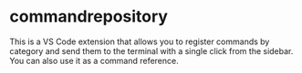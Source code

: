# commandrepository
This is a VS Code extension that allows you to register commands by category and send them to the terminal with a single click from the sidebar. You can also use it as a command reference.
